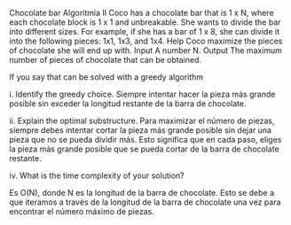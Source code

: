 Chocolate bar
Algoritmia II
Coco has a chocolate bar that is 1 x N, where each chocolate block is 1 x 1 and unbreakable.
She wants to divide the bar into different sizes. For example, if she has a bar of 1 x 8, she can
divide it into the following pieces: 1x1, 1x3, and 1x4.
Help Coco maximize the pieces of chocolate she will end up with.
Input
A number N.
Output
The maximum number of pieces of chocolate that can be obtained.

If you say that can be solved with a greedy algorithm

i. Identify the greedy choice.
Siempre intentar hacer la pieza más grande posible sin exceder la longitud restante de la barra de chocolate.

ii. Explain the optimal substructure.
Para maximizar el número de piezas, siempre debes intentar cortar la pieza más grande posible sin dejar una pieza 
que no se pueda dividir más. Esto significa que en cada paso, eliges la pieza más grande posible que se pueda cortar de
la barra de chocolate restante.

iv. What is the time complexity of your solution?

Es O(N), donde N es la longitud de la barra de chocolate. Esto se debe a que iteramos a través de la longitud de la
barra de chocolate una vez para encontrar el número máximo de piezas.